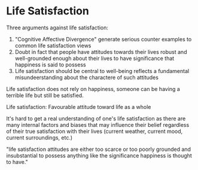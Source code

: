 # Life Satisfaction

Three arguments against life satisfaction:

1. "Cognitive Affective Divergence" generate serious counter examples to common life satisfaction views
2. Doubt in fact that people have attitudes towards their lives robust and well-grounded enough about their lives to have significance that happiness is said to possess
3. Life satisfaction should be central to well-being reflects a fundamental misundeerstanding about the charactere of such attitudes

Life satisfaction does not rely on happiness, someone can be having a terrible life but still be satisfied.

Life satisfaction: Favourable attitude toward life as a whole

It's hard to get a real understanding of one's life satisfaction as there are many internal factors and biases that may influence their belief regardless of their true satisfaction with their lives (current weather, current mood, current surroundings, etc.)

"life satisfaction attitudes are either too scarce or too poorly grounded and insubstantial to possess anything like the significance happiness is thought to have."